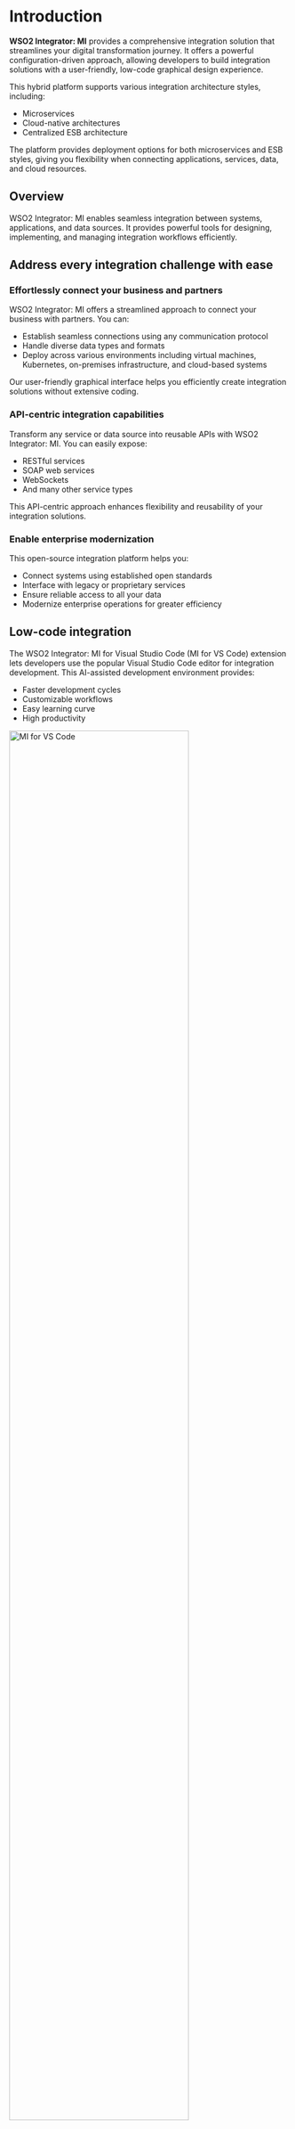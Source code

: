 # Introduction

**WSO2 Integrator: MI** provides a comprehensive integration solution that streamlines your digital transformation journey. It offers a powerful configuration-driven approach, allowing developers to build integration solutions with a user-friendly, low-code graphical design experience.

This hybrid platform supports various integration architecture styles, including:
- Microservices
- Cloud-native architectures  
- Centralized ESB architecture

The platform provides deployment options for both microservices and ESB styles, giving you flexibility when connecting applications, services, data, and cloud resources.

## Overview

WSO2 Integrator: MI enables seamless integration between systems, applications, and data sources. It provides powerful tools for designing, implementing, and managing integration workflows efficiently.

## Address every integration challenge with ease

### Effortlessly connect your business and partners

WSO2 Integrator: MI offers a streamlined approach to connect your business with partners. You can:

- Establish seamless connections using any communication protocol
- Handle diverse data types and formats
- Deploy across various environments including virtual machines, Kubernetes, on-premises infrastructure, and cloud-based systems

Our user-friendly graphical interface helps you efficiently create integration solutions without extensive coding.

### API-centric integration capabilities

Transform any service or data source into reusable APIs with WSO2 Integrator: MI. You can easily expose:

- RESTful services
- SOAP web services  
- WebSockets
- And many other service types

This API-centric approach enhances flexibility and reusability of your integration solutions.

### Enable enterprise modernization

This open-source integration platform helps you:

- Connect systems using established open standards
- Interface with legacy or proprietary services
- Ensure reliable access to all your data
- Modernize enterprise operations for greater efficiency

## Low-code integration

The WSO2 Integrator: MI for Visual Studio Code (MI for VS Code) extension lets developers use the popular Visual Studio Code editor for integration development. This AI-assisted development environment provides:

- Faster development cycles
- Customizable workflows
- Easy learning curve
- High productivity

<a href="{{base_path}}/assets/img/get-started/mi-for-vscode.png"><img src="{{base_path}}/assets/img/get-started/mi-for-vscode.png" alt="MI for VS Code" width="80%"></a>

## Flexible deployment options

Enterprises need adaptable integration solutions that evolve with business requirements. Our platform scales with your organization and supports:

- Traditional integration approaches
- Cloud-native methodologies
- Contemporary integration patterns

### Microservice integration

Deploy WSO2 integration runtime to host composite microservices that combine low-code integration with microservices architecture (MSA) benefits.

<a href="{{base_path}}/assets/img/get-started/mi-microservices-architecture.png"><img src="{{base_path}}/assets/img/get-started/mi-microservices-architecture.png" alt="Decentralized microservices architecture" width="700"></a>

If your organization uses decentralized cloud-native architecture where microservices integrate APIs, events, and systems, WSO2 Integrator: MI can function as your integration (micro)services and API (micro)services.

### Enterprise Service Bus

For API-driven, centralized integration architecture, WSO2 Integrator: MI serves as the central integration layer. It implements message mediation logic that connects:

- Systems and data
- Events and APIs  
- Your entire integration ecosystem

<a href="{{base_path}}/assets/img/get-started/mi-esb-architecture.png"><img src="{{base_path}}/assets/img/get-started/mi-esb-architecture.png" alt="Centralized ESB architecture" width="600"></a>

When deployed as an ESB, the platform supports:

- Message routing and transformation
- Message mediation
- Service orchestration
- All enterprise integration patterns

## Connectors and Templates

### Extensive repository of pre-configured connectors

Connect quickly to various systems including:

- Payments platforms
- CRM and ERP systems
- Social networks
- Core services

Our repository includes 200+ enterprise-ready connectors and adapters for Commercial Off-The-Shelf (COTS) systems like SAP, IBM WebSphere MQ, Oracle AQ, and MSMQ.

### Seamless custom connector development

Build custom connectors easily using:

- Software Development Kits (SDKs)
- Web APIs
- Any underlying technology

### Enhancing efficiency and conformity

Jumpstart projects with pre-built integration templates that:

- Use established patterns
- Are fully customizable
- Can be tailored to your requirements
- Allow creation of your own templates

## Powerful data transformation and integration

Data drives business operations. Since different systems handle data uniquely, quick extraction and utilization is essential for modern applications and services.

### Efficient data exposure

Transform data sources into API endpoints or services in minutes using MI for VS Code. Our integrated data integration wizard provides step-by-step guidance.

### Simplified complex data transformation

Handle complex data transformations without manual coding using:

- FreeMarker Templates
- XSLT
- Other out-of-the-box tools

### Visual data mapping

Our intuitive visual data mapper supports:

- Data transformation between JSON, XML, CSV, and other formats
- Drag-and-drop graphical interface
- Workflow creation without manual coding

### Key Benefits

- Easy data transformation between multiple formats
- Drag-and-drop interface for workflow creation
- Support for real-time and batch data integration
- Extensible and configurable for enterprise use

## Note: This documentation is contributed by the community.